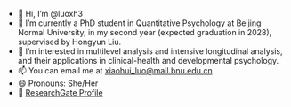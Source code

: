 - 👋 Hi, I’m @luoxh3  
- 🌱 I’m currently a PhD student in Quantitative Psychology at Beijing Normal University, in my second year (expected graduation in 2028), supervised by Hongyun Liu.  
- 👀 I’m interested in multilevel analysis and intensive longitudinal analysis, and their applications in clinical-health and developmental psychology.  
- 📫 You can email me at xiaohui_luo@mail.bnu.edu.cn  
- 😄 Pronouns: She/Her  
- 🔗 [ResearchGate Profile](https://www.researchgate.net/profile/Xiaohui-Luo-9?ev=hdr_xprf)


<!---
luoxh3/luoxh3 is a ✨ special ✨ repository because its `README.md` (this file) appears on your GitHub profile.
You can click the Preview link to take a look at your changes.
--->
